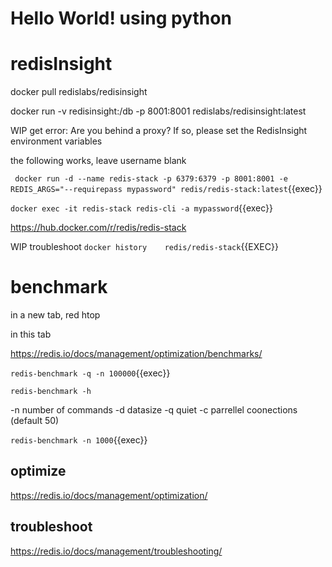 # Hello World! using python



# redisInsight

docker pull redislabs/redisinsight

docker run -v redisinsight:/db -p 8001:8001 redislabs/redisinsight:latest

WIP get error: Are you behind a proxy? If so, please set the RedisInsight environment variables

the following works, leave username blank

` docker run -d --name redis-stack -p 6379:6379 -p 8001:8001 -e REDIS_ARGS="--requirepass mypassword" redis/redis-stack:latest`{{exec}}

`docker exec -it redis-stack redis-cli -a mypassword`{{exec}}

https://hub.docker.com/r/redis/redis-stack

WIP troubleshoot
`docker history    redis/redis-stack`{{EXEC}}




# benchmark

in a new tab, red htop

in this tab


https://redis.io/docs/management/optimization/benchmarks/



`redis-benchmark -q -n 100000`{{exec}}

`redis-benchmark -h`

-n number of commands
-d datasize 
-q quiet
-c parrellel coonections (default 50)


`redis-benchmark -n 1000`{{exec}}

## optimize

https://redis.io/docs/management/optimization/

## troubleshoot

https://redis.io/docs/management/troubleshooting/

